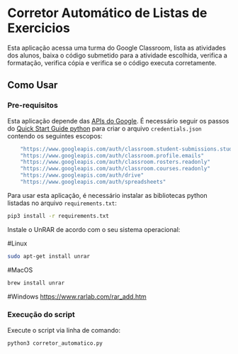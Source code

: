 # Corretor Automático de Listas de Exercicios

Esta aplicação acessa uma turma do Google Classroom, lista as atividades dos alunos, baixa o código submetido para a atividade escolhida, verifica a formatação, verifica cópia e verifica se o código executa corretamente.

## Como Usar

### Pre-requisitos

Esta aplicação depende das [APIs do Google](https://developers.google.com/workspace/guides/get-started). É necessário seguir os passos do [Quick Start Guide python](https://developers.google.com/docs/api/quickstart/python) para criar o arquivo `credentials.json` contendo os seguintes escopos:

```bash
    "https://www.googleapis.com/auth/classroom.student-submissions.students.readonly"
    "https://www.googleapis.com/auth/classroom.profile.emails"
    "https://www.googleapis.com/auth/classroom.rosters.readonly"
    "https://www.googleapis.com/auth/classroom.courses.readonly"
    "https://www.googleapis.com/auth/drive"
    "https://www.googleapis.com/auth/spreadsheets"
```

Para usar esta aplicação, é necessário instalar as bibliotecas python listadas no arquivo `requirements.txt`:

```bash
pip3 install -r requirements.txt
```

Instale o UnRAR de acordo com o seu sistema operacional:

#Linux 
```bash
sudo apt-get install unrar
```

#MacOS
```bash
brew install unrar
```

#Windows
https://www.rarlab.com/rar_add.htm

### Execução do script

Execute o script via linha de comando:

```bash
python3 corretor_automatico.py 
```

